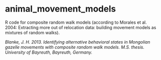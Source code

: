 animal_movement_models
======================

R code for composite random walk models (according to Morales et al. 2004: Extracting more out of relocation data: building movement models as mixtures of random walks).

*Blanke, J. H. 2013. Identifying alternative behavioral states in Mongolian gazelle movements with composite random walk models. M.S. thesis. University of Bayreuth, Bayreuth, Germany.*
